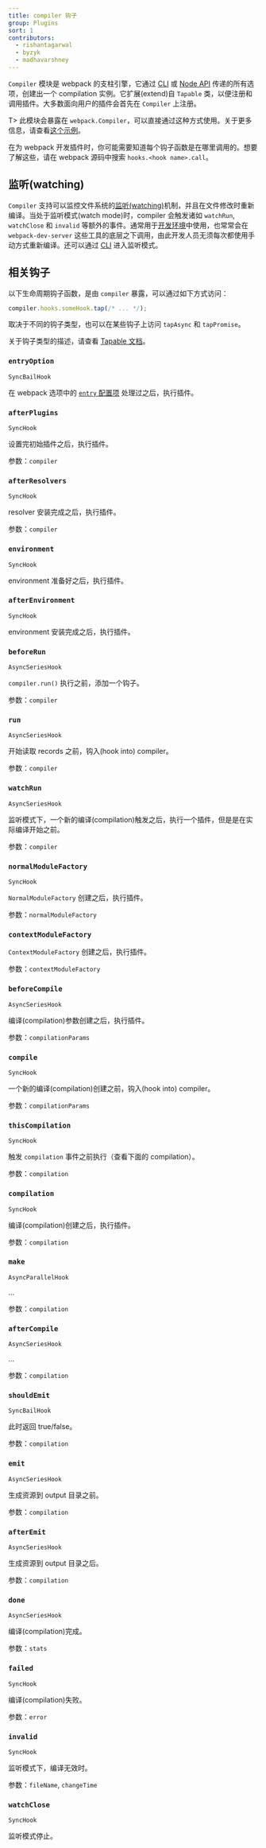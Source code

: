 ```yaml
---
title: compiler 钩子
group: Plugins
sort: 1
contributors:
  - rishantagarwal
  - byzyk
  - madhavarshney
---
```


`Compiler` 模块是 webpack 的支柱引擎，它通过 [CLI](/api/cli) 或 [Node API](/api/node) 传递的所有选项，创建出一个 compilation 实例。它扩展(extend)自 `Tapable` 类，以便注册和调用插件。大多数面向用户的插件会首先在 `Compiler` 上注册。

T> 此模块会暴露在 `webpack.Compiler`，可以直接通过这种方式使用。关于更多信息，请查看[这个示例](https://github.com/pksjce/webpack-internal-examples/tree/master/compiler-example)。

在为 webpack 开发插件时，你可能需要知道每个钩子函数是在哪里调用的。想要了解这些，请在 webpack 源码中搜索 `hooks.<hook name>.call`。


## 监听(watching)

`Compiler` 支持可以监控文件系统的[监听(watching)](/api/node/#watching)机制，并且在文件修改时重新编译。当处于监听模式(watch mode)时，compiler 会触发诸如 `watchRun`, `watchClose` 和 `invalid` 等额外的事件。通常用于[开发环境](/guides/development)中使用，也常常会在 `webpack-dev-server` 这些工具的底层之下调用，由此开发人员无须每次都使用手动方式重新编译。还可以通过 [CLI](/api/cli/#watch-options) 进入监听模式。


## 相关钩子

以下生命周期钩子函数，是由 `compiler` 暴露，可以通过如下方式访问：

``` js
compiler.hooks.someHook.tap(/* ... */);
```

取决于不同的钩子类型，也可以在某些钩子上访问 `tapAsync` 和 `tapPromise`。

关于钩子类型的描述，请查看 [Tapable 文档](https://github.com/webpack/tapable#hook-types)。


### `entryOption`

`SyncBailHook`

在 webpack 选项中的 [`entry` 配置项](https://webpack.js.org/configuration/entry-context/#entry) 处理过之后，执行插件。


### `afterPlugins`

`SyncHook`

设置完初始插件之后，执行插件。

参数：`compiler`


### `afterResolvers`

`SyncHook`

resolver 安装完成之后，执行插件。

参数：`compiler`


### `environment`

`SyncHook`

environment 准备好之后，执行插件。


### `afterEnvironment`

`SyncHook`

environment 安装完成之后，执行插件。


### `beforeRun`

`AsyncSeriesHook`

`compiler.run()` 执行之前，添加一个钩子。

参数：`compiler`


### `run`

`AsyncSeriesHook`

开始读取 records 之前，钩入(hook into) compiler。

参数：`compiler`


### `watchRun`

`AsyncSeriesHook`

监听模式下，一个新的编译(compilation)触发之后，执行一个插件，但是是在实际编译开始之前。

参数：`compiler`


### `normalModuleFactory`

`SyncHook`

`NormalModuleFactory` 创建之后，执行插件。

参数：`normalModuleFactory`


### `contextModuleFactory`

`ContextModuleFactory` 创建之后，执行插件。

参数：`contextModuleFactory`


### `beforeCompile`

`AsyncSeriesHook`

编译(compilation)参数创建之后，执行插件。

参数：`compilationParams`


### `compile`

`SyncHook`

一个新的编译(compilation)创建之前，钩入(hook into) compiler。

参数：`compilationParams`


### `thisCompilation`

`SyncHook`

触发 `compilation` 事件之前执行（查看下面的 compilation）。

参数：`compilation`


### `compilation`

`SyncHook`

编译(compilation)创建之后，执行插件。

参数：`compilation`


### `make`

`AsyncParallelHook`

...

参数：`compilation`


### `afterCompile`

`AsyncSeriesHook`

...

参数：`compilation`


### `shouldEmit`

`SyncBailHook`

此时返回 true/false。

参数：`compilation`


### `emit`

`AsyncSeriesHook`

生成资源到 output 目录之前。

参数：`compilation`


### `afterEmit`

`AsyncSeriesHook`

生成资源到 output 目录之后。

参数：`compilation`


### `done`

`AsyncSeriesHook`

编译(compilation)完成。


参数：`stats`


### `failed`

`SyncHook`

编译(compilation)失败。

参数：`error`


### `invalid`

`SyncHook`

监听模式下，编译无效时。

参数：`fileName`, `changeTime`


### `watchClose`

`SyncHook`

监听模式停止。
